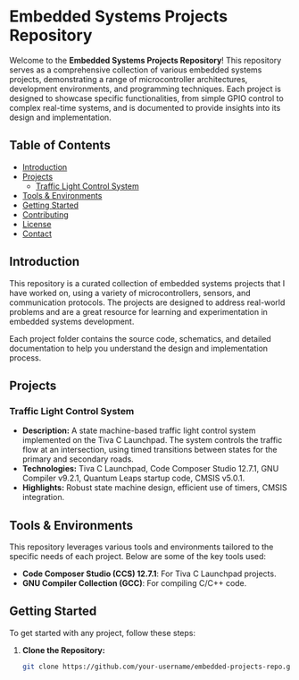 # Embedded Systems Projects Repository

Welcome to the **Embedded Systems Projects Repository**! This repository serves as a comprehensive collection of various embedded systems projects, demonstrating a range of microcontroller architectures, development environments, and programming techniques. Each project is designed to showcase specific functionalities, from simple GPIO control to complex real-time systems, and is documented to provide insights into its design and implementation.

## Table of Contents

- [Introduction](#introduction)
- [Projects](#projects)
  - [Traffic Light Control System](#1-traffic-light-control-system)
- [Tools & Environments](#tools--environments)
- [Getting Started](#getting-started)
- [Contributing](#contributing)
- [License](#license)
- [Contact](#contact)

## Introduction

This repository is a curated collection of embedded systems projects that I have worked on, using a variety of microcontrollers, sensors, and communication protocols. The projects are designed to address real-world problems and are a great resource for learning and experimentation in embedded systems development.

Each project folder contains the source code, schematics, and detailed documentation to help you understand the design and implementation process.

## Projects

### Traffic Light Control System

- **Description:** A state machine-based traffic light control system implemented on the Tiva C Launchpad. The system controls the traffic flow at an intersection, using timed transitions between states for the primary and secondary roads.
- **Technologies:** Tiva C Launchpad, Code Composer Studio 12.7.1, GNU Compiler v9.2.1, Quantum Leaps startup code, CMSIS v5.0.1.
- **Highlights:** Robust state machine design, efficient use of timers, CMSIS integration.

## Tools & Environments

This repository leverages various tools and environments tailored to the specific needs of each project. Below are some of the key tools used:

- **Code Composer Studio (CCS) 12.7.1**: For Tiva C Launchpad projects.
- **GNU Compiler Collection (GCC)**: For compiling C/C++ code.

## Getting Started

To get started with any project, follow these steps:

1. **Clone the Repository:**
   ```bash
   git clone https://github.com/your-username/embedded-projects-repo.git
